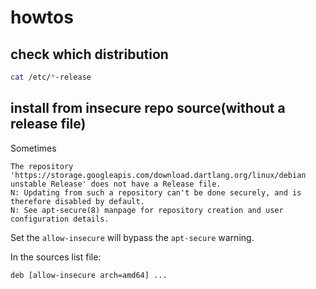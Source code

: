 # howtos

## check which distribution

```bash
cat /etc/*-release
```

## install from insecure repo source(without a release file)

Sometimes

```plain
The repository 'https://storage.googleapis.com/download.dartlang.org/linux/debian unstable Release' does not have a Release file.
N: Updating from such a repository can't be done securely, and is therefore disabled by default.
N: See apt-secure(8) manpage for repository creation and user configuration details.
```

Set the `allow-insecure` will bypass the `apt-secure` warning.

In the sources list file:

```deb
deb [allow-insecure arch=amd64] ...
```
